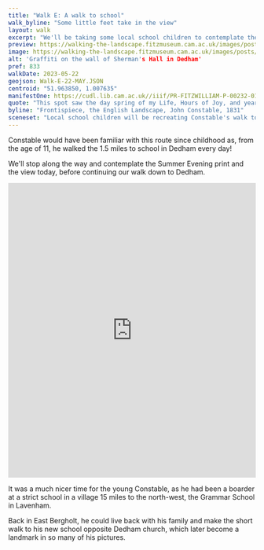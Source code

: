 ```yaml
---
title: "Walk E: A walk to school"
walk_byline: "Some little feet take in the view"
layout: walk
excerpt: "We'll be taking some local school children to contemplate the Summer Evening view"
preview: https://walking-the-landscape.fitzmuseum.cam.ac.uk/images/posts/Wall-Writing_preview.jpg
image: https://walking-the-landscape.fitzmuseum.cam.ac.uk/images/posts/Wall-Writing.jpg
alt: 'Graffiti on the wall of Sherman's Hall in Dedham'
pref: 833
walkDate: 2023-05-22
geojson: Walk-E-22-MAY.JSON
centroid: "51.963850, 1.007635"
manifestOne: https://cudl.lib.cam.ac.uk//iiif/PR-FITZWILLIAM-P-00232-01954-00002-B
quote: "This spot saw the day spring of my Life, Hours of Joy, and years of Happiness, This place first tinged my boyish fancy with a love of the art, This place was the origin of my fame."
byline: "Frontispiece, the English Landscape, John Constable, 1831"
sceneset: "Local school children will be recreating Constable's walk to school and contemplating the Summer Evening view"
---
```

Constable would have been familiar with this route since childhood as, from the age of 11, he walked the 1.5 miles to school in Dedham every day! 

We'll stop along the way and contemplate the Summer Evening print and the view today, before continuing our walk down to Dedham.

<iframe src="https://fitzmuseum.cam.ac.uk/uv.html#?manifest={{ page.manifestOne }}&c=0&m=0&cv=0&config=&locales=en-GB:English (GB),cy-GB:Cymraeg,fr-FR:Français (FR),pl-PL:Polski,sv-SE:Svenska&r=0" width="100%" height="600" allowfullscreen frameborder="0"></iframe>

It was a much nicer time for the young Constable, as he had been a boarder at a strict school in a village 15 miles to the north-west, the Grammar School in Lavenham. 

Back in East Bergholt, he could live back with his family and make the short walk to his new school opposite Dedham church, which later become a landmark in so many of his pictures.

